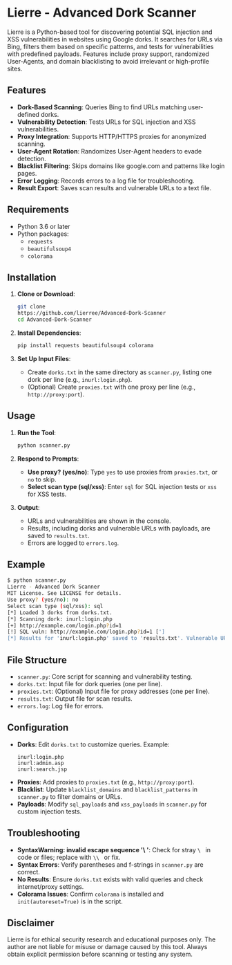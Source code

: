 # Lierre - Advanced Dork Scanner

Lierre is a Python-based tool for discovering potential SQL injection and XSS vulnerabilities in websites using Google dorks. It searches for URLs via Bing, filters them based on specific patterns, and tests for vulnerabilities with predefined payloads. Features include proxy support, randomized User-Agents, and domain blacklisting to avoid irrelevant or high-profile sites.

## Features
- **Dork-Based Scanning**: Queries Bing to find URLs matching user-defined dorks.
- **Vulnerability Detection**: Tests URLs for SQL injection and XSS vulnerabilities.
- **Proxy Integration**: Supports HTTP/HTTPS proxies for anonymized scanning.
- **User-Agent Rotation**: Randomizes User-Agent headers to evade detection.
- **Blacklist Filtering**: Skips domains like google.com and patterns like login pages.
- **Error Logging**: Records errors to a log file for troubleshooting.
- **Result Export**: Saves scan results and vulnerable URLs to a text file.

## Requirements
- Python 3.6 or later
- Python packages:
  - `requests`
  - `beautifulsoup4`
  - `colorama`

## Installation
1. **Clone or Download**:
   ```bash
   git clone
   https://github.com/lierree/Advanced-Dork-Scanner
   cd Advanced-Dork-Scanner
   ```

2. **Install Dependencies**:
   ```bash
   pip install requests beautifulsoup4 colorama
   ```

3. **Set Up Input Files**:
   - Create `dorks.txt` in the same directory as `scanner.py`, listing one dork per line (e.g., `inurl:login.php`).
   - (Optional) Create `proxies.txt` with one proxy per line (e.g., `http://proxy:port`).

## Usage
1. **Run the Tool**:
   ```bash
   python scanner.py
   ```

2. **Respond to Prompts**:
   - **Use proxy? (yes/no)**: Type `yes` to use proxies from `proxies.txt`, or `no` to skip.
   - **Select scan type (sql/xss)**: Enter `sql` for SQL injection tests or `xss` for XSS tests.

3. **Output**:
   - URLs and vulnerabilities are shown in the console.
   - Results, including dorks and vulnerable URLs with payloads, are saved to `results.txt`.
   - Errors are logged to `errors.log`.

## Example
```bash
$ python scanner.py
Lierre - Advanced Dork Scanner
MIT License. See LICENSE for details.
Use proxy? (yes/no): no
Select scan type (sql/xss): sql
[*] Loaded 3 dorks from dorks.txt.
[*] Scanning dork: inurl:login.php
[+] http://example.com/login.php?id=1
[!] SQL vuln: http://example.com/login.php?id=1 [']
[*] Results for 'inurl:login.php' saved to 'results.txt'. Vulnerable URLs: 1
```

## File Structure
- `scanner.py`: Core script for scanning and vulnerability testing.
- `dorks.txt`: Input file for dork queries (one per line).
- `proxies.txt`: (Optional) Input file for proxy addresses (one per line).
- `results.txt`: Output file for scan results.
- `errors.log`: Log file for errors.

## Configuration
- **Dorks**: Edit `dorks.txt` to customize queries. Example:
  ```plaintext
  inurl:login.php
  inurl:admin.asp
  inurl:search.jsp
  ```
- **Proxies**: Add proxies to `proxies.txt` (e.g., `http://proxy:port`).
- **Blacklist**: Update `blacklist_domains` and `blacklist_patterns` in `scanner.py` to filter domains or URLs.
- **Payloads**: Modify `sql_payloads` and `xss_payloads` in `scanner.py` for custom injection tests.

## Troubleshooting
- **SyntaxWarning: invalid escape sequence '\ '**: Check for stray `\ ` in code or files; replace with `\\ ` or fix.
- **Syntax Errors**: Verify parentheses and f-strings in `scanner.py` are correct.
- **No Results**: Ensure `dorks.txt` exists with valid queries and check internet/proxy settings.
- **Colorama Issues**: Confirm `colorama` is installed and `init(autoreset=True)` is in the script.

## Disclaimer
Lierre is for ethical security research and educational purposes only. The author are not liable for misuse or damage caused by this tool. Always obtain explicit permission before scanning or testing any system.
